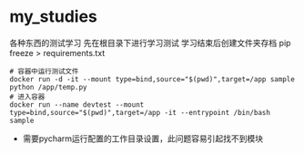# my_studies
各种东西的测试学习
先在根目录下进行学习测试
学习结束后创建文件夹存档
pip freeze > requirements.txt 

~~~
# 容器中运行测试文件
docker run -d -it --mount type=bind,source="$(pwd)",target=/app sample python /app/temp.py
# 进入容器
docker run --name devtest --mount type=bind,source="$(pwd)",target=/app -it --entrypoint /bin/bash sample

~~~

- 需要pycharm运行配置的工作目录设置，此问题容易引起找不到模块